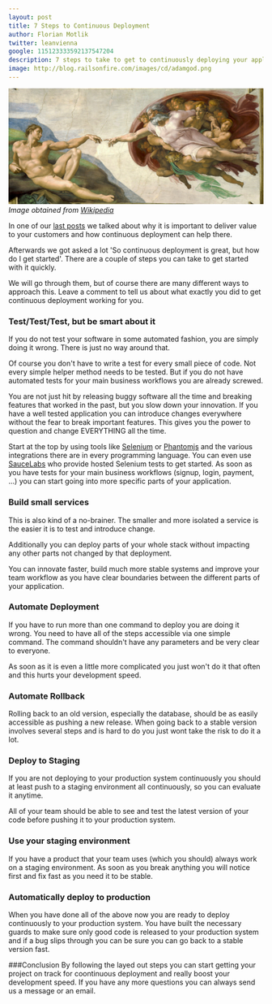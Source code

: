 ```yaml
---
layout: post
title: 7 Steps to Continuous Deployment
author: Florian Motlik
twitter: leanvienna
google: 115123333592137547204
description: 7 steps to take to get to continuously deploying your application
image: http://blog.railsonfire.com/images/cd/adamgod.png
---
```

![Creation of Adam](/images/cd/adamgod.png)
*Image obtained from [Wikipedia](http://en.wikipedia.org/wiki/File:Creaci%C3%B3n_de_Ad%C3%A1n.jpg)*

In one of our [last posts](/2012/11/19/Amazon-auto-scaling.html) we
talked about why it is important to deliver value to your customers and
how continuous deployment can help there.

Afterwards we got asked a lot 'So continuous deployment is great, but how
do I get started'. There are a couple of steps you can take to get started with it quickly.

We will go through them, but of course there are many different ways to
approach this. Leave a comment to tell us about what exactly you did
to get continuous deployment working for you.

### Test/Test/Test, but be smart about it
If you do not test your software in some automated fashion, you are
simply doing it wrong. There is just no way around that.

Of course you don't have to write a test for every small piece of code.
Not every simple helper method needs to be tested. But if you do not
have automated tests for your main business workflows you are already
screwed.

You are not just hit by releasing buggy software all the time and
breaking features that worked in the past, but you slow down your
innovation. If you have a well tested application you can introduce
changes everywhere without the fear to break important features. This
gives you the power to question and change EVERYTHING all the time.

Start at the top by using tools like [Selenium](http://seleniumhq.org/)
or [Phantomjs](http://phantomjs.org/) and the various integrations there
are in every programming language. You can even use
[SauceLabs](https://saucelabs.com/) who provide hosted Selenium tests to
get started. As soon as you have tests for your main business workflows
(signup, login, payment, ...) you can start going into more specific
parts of your application.

### Build small services
This is also kind of a no-brainer. The smaller and more isolated a
service is the easier it is to test and introduce change.

Additionally you can deploy parts of your whole stack without impacting
any other parts not changed by that deployment.

You can innovate faster, build much more stable systems and improve your
team workflow as you have clear boundaries between the different parts
of your application.

### Automate Deployment
If you have to run more than one command to deploy you are doing it
wrong. You need to have all of the steps accessible via one simple
command. The command shouldn't have any parameters and be very clear to
everyone.

As soon as it is even a little more complicated you just won't do it
that often and this hurts your development speed.

### Automate Rollback
Rolling back to an old version, especially the database, should be as
easily accessible as pushing a new release. When going back to a stable
version involves several steps and is hard to do you just wont take the
risk to do it a lot.
### Deploy to Staging
If you are not deploying to your production system continuously you
should at least push to a staging environment all continuously, so you
can evaluate it anytime.

All of your team should be able to see and test the latest version of your code before
pushing it to your production system.
### Use your staging environment
If you have a product that your team uses (which you should) always work
on a staging environment. As soon as you break anything you will notice
first and fix fast as you need it to be stable.
### Automatically deploy to production
When you have done all of the above now you are ready to deploy
continuously to your production system. You have built the necessary
guards to make sure only good code is released to your production system
and if a bug slips through you can be sure you can go back to a stable
version fast.

###Conclusion
By following the layed out steps you can start getting your project on
track for coontinuous deployment and really boost your development
speed. If you have any more questions you can always send us a message
or an email.
